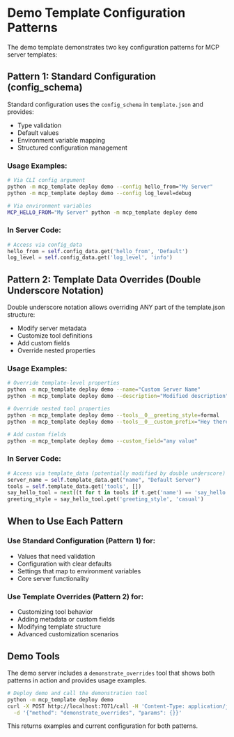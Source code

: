 # Demo Template Configuration Patterns

The demo template demonstrates two key configuration patterns for MCP server templates:

## Pattern 1: Standard Configuration (config_schema)

Standard configuration uses the `config_schema` in `template.json` and provides:
- Type validation
- Default values
- Environment variable mapping
- Structured configuration management

### Usage Examples:
```bash
# Via CLI config argument
python -m mcp_template deploy demo --config hello_from="My Server"
python -m mcp_template deploy demo --config log_level=debug

# Via environment variables
MCP_HELLO_FROM="My Server" python -m mcp_template deploy demo
```

### In Server Code:
```python
# Access via config_data
hello_from = self.config_data.get('hello_from', 'Default')
log_level = self.config_data.get('log_level', 'info')
```

## Pattern 2: Template Data Overrides (Double Underscore Notation)

Double underscore notation allows overriding ANY part of the template.json structure:
- Modify server metadata
- Customize tool definitions
- Add custom fields
- Override nested properties

### Usage Examples:
```bash
# Override template-level properties
python -m mcp_template deploy demo --name="Custom Server Name"
python -m mcp_template deploy demo --description="Modified description"

# Override nested tool properties
python -m mcp_template deploy demo --tools__0__greeting_style=formal
python -m mcp_template deploy demo --tools__0__custom_prefix="Hey there!"

# Add custom fields
python -m mcp_template deploy demo --custom_field="any value"
```

### In Server Code:
```python
# Access via template_data (potentially modified by double underscore)
server_name = self.template_data.get("name", "Default Server")
tools = self.template_data.get('tools', [])
say_hello_tool = next((t for t in tools if t.get('name') == 'say_hello'), {})
greeting_style = say_hello_tool.get('greeting_style', 'casual')
```

## When to Use Each Pattern

### Use Standard Configuration (Pattern 1) for:
- Values that need validation
- Configuration with clear defaults
- Settings that map to environment variables
- Core server functionality

### Use Template Overrides (Pattern 2) for:
- Customizing tool behavior
- Adding metadata or custom fields
- Modifying template structure
- Advanced customization scenarios

## Demo Tools

The demo server includes a `demonstrate_overrides` tool that shows both patterns in action and provides usage examples.

```bash
# Deploy demo and call the demonstration tool
python -m mcp_template deploy demo
curl -X POST http://localhost:7071/call -H 'Content-Type: application/json' \
  -d '{"method": "demonstrate_overrides", "params": {}}'
```

This returns examples and current configuration for both patterns.
